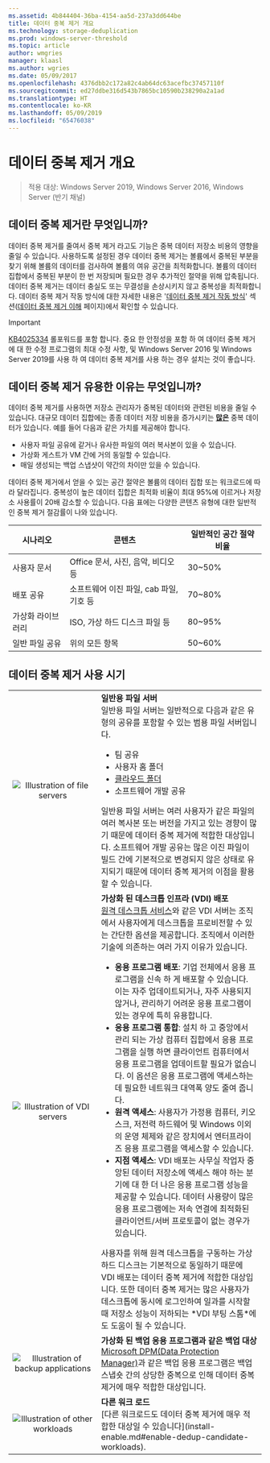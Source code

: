 ```yaml
---
ms.assetid: 4b844404-36ba-4154-aa5d-237a3dd644be
title: 데이터 중복 제거 개요
ms.technology: storage-deduplication
ms.prod: windows-server-threshold
ms.topic: article
author: wmgries
manager: klaasl
ms.author: wgries
ms.date: 05/09/2017
ms.openlocfilehash: 4376dbb2c172a82c4ab64dc63acefbc37457110f
ms.sourcegitcommit: ed27ddbe316d543b7865bc10590b238290a2a1ad
ms.translationtype: HT
ms.contentlocale: ko-KR
ms.lasthandoff: 05/09/2019
ms.locfileid: "65476038"
---
```

# <a name="data-deduplication-overview"></a>데이터 중복 제거 개요

> 적용 대상: Windows Server 2019, Windows Server 2016, Windows Server (반기 채널) 

## <a name="what-is-dedup"></a>데이터 중복 제거란 무엇입니까?

데이터 중복 제거를 줄여서 중복 제거 라고도 기능은 중복 데이터 저장소 비용의 영향을 줄일 수 있습니다. 사용하도록 설정된 경우 데이터 중복 제거는 볼륨에서 중복된 부분을 찾기 위해 볼륨의 데이터를 검사하여 볼륨의 여유 공간을 최적화합니다. 볼륨의 데이터 집합에서 중복된 부분이 한 번 저장되며 필요한 경우 추가적인 절약을 위해 압축됩니다. 데이터 중복 제거는 데이터 충실도 또는 무결성을 손상시키지 않고 중복성을 최적화합니다. 데이터 중복 제거 작동 방식에 대한 자세한 내용은 '[데이터 중복 제거 작동 방식](understand.md#how-does-dedup-work)' 섹션([데이터 중복 제거 이해](understand.md) 페이지)에서 확인할 수 있습니다.

> [!Important]  
> [KB4025334](https://support.microsoft.com/kb/4025334) 롤포워드를 포함 합니다. 중요 한 안정성을 포함 하 여 데이터 중복 제거에 대 한 수정 프로그램의 최대 수정 사항, 및 Windows Server 2016 및 Windows Server 2019를 사용 하 여 데이터 중복 제거를 사용 하는 경우 설치는 것이 좋습니다.

## <a name="why-is-dedup-useful"></a>데이터 중복 제거 유용한 이유는 무엇입니까?

데이터 중복 제거를 사용하면 저장소 관리자가 중복된 데이터와 관련된 비용을 줄일 수 있습니다. 대규모 데이터 집합에는 종종 데이터 저장 비용을 증가시키는 **<u>많은</u>** 중복 데이터가 있습니다. 예를 들어 다음과 같은 가치를 제공해야 합니다.

- 사용자 파일 공유에 같거나 유사한 파일의 여러 복사본이 있을 수 있습니다.
- 가상화 게스트가 VM 간에 거의 동일할 수 있습니다.
- 매일 생성되는 백업 스냅샷이 약간의 차이만 있을 수 있습니다.

데이터 중복 제거에서 얻을 수 있는 공간 절약은 볼륨의 데이터 집합 또는 워크로드에 따라 달라집니다. 중복성이 높은 데이터 집합은 최적화 비율이 최대 95%에 이르거나 저장소 사용률이 20배 감소할 수 있습니다. 다음 표에는 다양한 콘텐츠 유형에 대한 일반적인 중복 제거 절감률이 나와 있습니다.

| 시나리오       | 콘텐츠                                        | 일반적인 공간 절약 비율 |
|----------------|------------------------------------------------|-----------------------|
| 사용자 문서 | Office 문서, 사진, 음악, 비디오 등  | 30~50%                |
| 배포 공유 | 소프트웨어 이진 파일, cab 파일, 기호 등 | 70~80%                |
| 가상화 라이브러리 | ISO, 가상 하드 디스크 파일 등  | 80~95%                |
| 일반 파일 공유 | 위의 모든 항목                           | 50~60%                |

## <a id="when-can-dedup-be-used"></a>데이터 중복 제거 사용 시기  
<table>
    <tbody>
        <tr>
            <td style="text-align:center;min-width:150px;vertical-align:center;"><img src="media/overview-clustered-gpfs.png" alt="Illustration of file servers" /></td>
            <td style="vertical-align:top">
                <b>일반용 파일 서버</b><br />
일반용 파일 서버는 일반적으로 다음과 같은 유형의 공유를 포함할 수 있는 범용 파일 서버입니다. <ul>
                    <li>팀 공유</li>
                    <li>사용자 홈 폴더</li>
                    <li><a href="https://technet.microsoft.com/library/dn265974.aspx">클라우드 폴더</a></li>
                    <li>소프트웨어 개발 공유</li>
                </ul>
일반용 파일 서버는 여러 사용자가 같은 파일의 여러 복사본 또는 버전을 가지고 있는 경향이 많기 때문에 데이터 중복 제거에 적합한 대상입니다. 소프트웨어 개발 공유는 많은 이진 파일이 빌드 간에 기본적으로 변경되지 않은 상태로 유지되기 때문에 데이터 중복 제거의 이점을 활용할 수 있습니다. 
            </td>
        </tr>
        <tr>
            <td style="text-align:center;min-width:150px;vertical-align:center;"><img src="media/overview-vdi.png" alt="Illustration of VDI servers" /></td>
            <td style="vertical-align:top">
                <b>가상화 된 데스크톱 인프라 (VDI) 배포</b><br />
<a href="https://technet.microsoft.com/library/cc725560.aspx">원격 데스크톱 서비스</a>와 같은 VDI 서버는 조직에서 사용자에게 데스크톱을 프로비전할 수 있는 간단한 옵션을 제공합니다. 조직에서 이러한 기술에 의존하는 여러 가지 이유가 있습니다. <ul>
                    <li><b>응용 프로그램 배포</b>: 기업 전체에서 응용 프로그램을 신속 하 게 배포할 수 있습니다. 이는 자주 업데이트되거나, 자주 사용되지 않거나, 관리하기 어려운 응용 프로그램이 있는 경우에 특히 유용합니다.</li>
                    <li><b>응용 프로그램 통합</b>: 설치 하 고 중앙에서 관리 되는 가상 컴퓨터 집합에서 응용 프로그램을 실행 하면 클라이언트 컴퓨터에서 응용 프로그램을 업데이트할 필요가 없습니다. 이 옵션은 응용 프로그램에 액세스하는 데 필요한 네트워크 대역폭 양도 줄여 줍니다.</li>
                    <li><b>원격 액세스</b>: 사용자가 가정용 컴퓨터, 키오스크, 저전력 하드웨어 및 Windows 이외의 운영 체제와 같은 장치에서 엔터프라이즈 응용 프로그램을 액세스할 수 있습니다.</li>
                    <li><b>지점 액세스</b>: VDI 배포는 사무실 작업자 중앙된 데이터 저장소에 액세스 해야 하는 분기에 대 한 더 나은 응용 프로그램 성능을 제공할 수 있습니다. 데이터 사용량이 많은 응용 프로그램에는 저속 연결에 최적화된 클라이언트/서버 프로토콜이 없는 경우가 있습니다.</li>
                </ul>
사용자를 위해 원격 데스크톱을 구동하는 가상 하드 디스크는 기본적으로 동일하기 때문에 VDI 배포는 데이터 중복 제거에 적합한 대상입니다. 또한 데이터 중복 제거는 많은 사용자가 데스크톱에 동시에 로그인하여 일과를 시작할 때 저장소 성능이 저하되는 *VDI 부팅 스톰*에도 도움이 될 수 있습니다.
            </td>
        </tr>
        <tr>
            <td style="text-align:center;min-width:150px;vertical-align:center;"><img src="media/overview-backup.png" alt="Illustration of backup applications" /></td>
            <td style="vertical-align:top">
                <b>가상화 된 백업 응용 프로그램과 같은 백업 대상</b><br />
<a href="https://technet.microsoft.com/library/hh758173.aspx">Microsoft DPM(Data Protection Manager)</a>과 같은 백업 응용 프로그램은 백업 스냅숏 간의 상당한 중복으로 인해 데이터 중복 제거에 매우 적합한 대상입니다.
            </td>
        </tr>
        <tr>
            <td style="text-align:center;min-width:150px;vertical-align:center;"><img src="media/overview-other.png" alt="Illustration of other workloads" /></td>
            <td style="vertical-align:top">
                <b>다른 워크 로드</b><br />
                [다른 워크로드도 데이터 중복 제거에 매우 적합한 대상일 수 있습니다](install-enable.md#enable-dedup-candidate-workloads).
            </td>
        </tr>
    </tbody>
</table>
